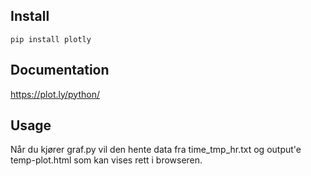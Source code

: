 ## Install ##
`pip install plotly`

## Documentation ##
https://plot.ly/python/

## Usage ##
Når du kjører graf.py vil den hente data fra time_tmp_hr.txt og output'e temp-plot.html som kan vises rett i browseren.
